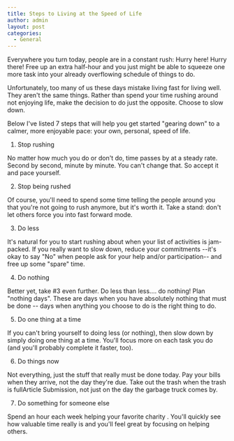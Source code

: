 ```yaml
---
title: Steps to Living at the Speed of Life
author: admin
layout: post
categories:
  - General
---
```


Everywhere you turn today, people are in a constant rush: Hurry here! Hurry there! Free up an extra half-hour and you just might be able to squeeze one more task into your already overflowing schedule of things to do. 

Unfortunately, too many of us these days mistake living fast for living well. They aren't the same things. Rather than spend your time rushing around not enjoying life, make the decision to do just the opposite. Choose to slow down. 

Below I've listed 7 steps that will help you get started "gearing down" to a calmer, more enjoyable pace: your own, personal, speed of life.

1. Stop rushing

No matter how much you do or don't do, time passes by at a steady rate. Second by second, minute by minute. You can't change that. So accept it and pace yourself. 

2. Stop being rushed

Of course, you'll need to spend some time telling the people around you that you're not going to rush anymore, but it's worth it. Take a stand: don't let others force you into fast forward mode. 

3. Do less

It's natural for you to start rushing about when your list of activities is jam-packed. If you really want to slow down, reduce your commitments --it's okay to say "No" when people ask for your help and/or participation-- and free up some "spare" time. 

4. Do nothing

Better yet, take #3 even further. Do less than less.... do nothing! Plan "nothing days". These are days when you have absolutely nothing that must be done -- days when anything you choose to do is the right thing to do. 

5. Do one thing at a time

If you can't bring yourself to doing less (or nothing), then slow down by simply doing one thing at a time. You'll focus more on each task you do (and you'll probably complete it faster, too). 

6. Do things now

Not everything, just the stuff that really must be done today. Pay your bills when they arrive, not the day they're due. Take out the trash when the trash is fullArticle Submission, not just on the day the garbage truck comes by. 

7. Do something for someone else

Spend an hour each week helping your favorite charity . You'll quickly see how valuable time really is and you'll feel great by focusing on helping others.
